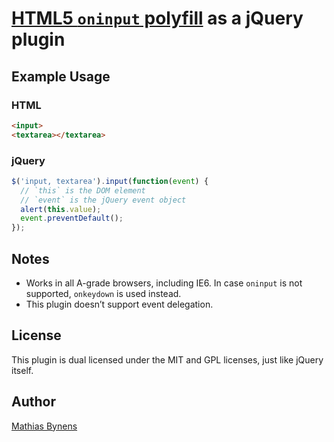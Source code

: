 # [HTML5 `oninput` polyfill](http://mathiasbynens.be/notes/oninput) as a jQuery plugin

## Example Usage

### HTML

``` html
<input>
<textarea></textarea>
```

### jQuery

``` js
$('input, textarea').input(function(event) {
  // `this` is the DOM element
  // `event` is the jQuery event object
  alert(this.value);
  event.preventDefault();
});
```

## Notes

* Works in all A-grade browsers, including IE6. In case `oninput` is not supported, `onkeydown` is used instead.
* This plugin doesn’t support event delegation.

## License

This plugin is dual licensed under the MIT and GPL licenses, just like jQuery itself.

## Author

[Mathias Bynens](http://mathiasbynens.be/)